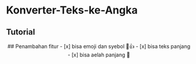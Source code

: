 # Konverter-Teks-ke-Angka
## Tutorial
<div align="center"
![](./assets/tutorial.gif)

</div>
## Penambahan fitur
- [x] bisa emoji dan syebol 🗿👍 
- [x] bisa teks panjang
- [x] bisa aelah panjang 🗿
